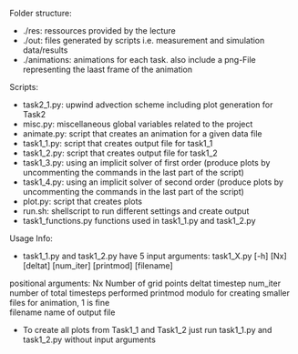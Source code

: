 Folder structure:
- ./res:        ressources provided by the lecture
- ./out:        files generated by scripts i.e. measurement and simulation data/results
- ./animations: animations for each task. also include a png-File representing the laast frame of the animation

Scripts:
- task2_1.py:           upwind advection scheme including plot generation for Task2
- misc.py:            miscellaneous global variables related to the project
- animate.py:         script that creates an animation for a given data file
- task1_1.py:         script that creates output file for task1_1
- task1_2.py:         script that creates output file for task1_2
- task1_3.py:         using an implicit solver of first order (produce plots by uncommenting the commands in the last part of the script)
- task1_4.py:         using an implicit solver of second order (produce plots by uncommenting the commands in the last part of the script)
- plot.py:            script that creates plots
- run.sh:             shellscript to run different settings and create output
- task1_functions.py  functions used in task1_1.py and task1_2.py

Usage Info:
- task1_1.py and task1_2.py have 5 input arguments:
task1_X.py [-h] [Nx] [deltat] [num_iter] [printmod] [filename]

positional arguments:
  Nx          Number of grid points
  deltat      timestep
  num_iter    number of total timesteps performed
  printmod    modulo for creating smaller files for animation, 1 is fine  
  filename    name of output file 

- To create all plots from Task1_1 and Task1_2 just run task1_1.py and task1_2.py without input arguments

